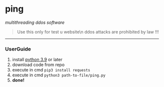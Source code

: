 # ping
*multithreading ddos software*

> Use this only for test u website\n
> ddos attacks are prohibited by law !!!

---
### UserGuide
1. install [python 3.9](https://www.python.org/downloads/) or later
2. download code from repo
3. execute in cmd ```pip3 install requests```
4. execute in cmd ```python3 path-to-file/ping.py```
5. **done!**
